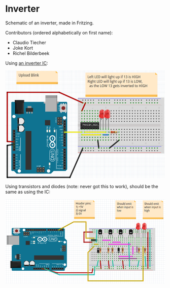 # Inverter

Schematic of an inverter, made in Fritzing.

Contributors (ordered alphabetically on first name):
 * Claudio Tiecher
 * Joke Kort
 * Richel Bilderbeek

Using [an inverter IC](http://www.okaphone.com/artikel.asp?id=433654):

![Transistor invertor](IC/InverterIcBreadboard.png)

Using transistors and diodes (note: never got this to work), should be the same as using the IC:

![Transistor invertor](Transistors/InverterTransistorsBreadboard.png)
